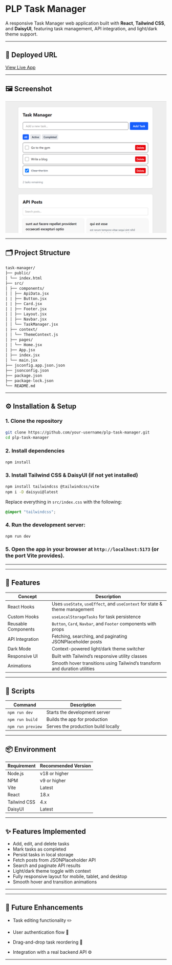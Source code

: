 # PLP Task Manager

A responsive Task Manager web application built with **React**, **Tailwind CSS**, and **DaisyUI**, featuring task management, API integration, and light/dark theme support.

---

## 📌 Deployed URL

[View Live App](https://react-js-jsx-and-css-mastering-fron-rho.vercel.app/)

---

## 🖼 Screenshot

![Task Manager Screenshot](./task-manager/public/screenshot.png)

---

## 🗂 Project Structure
```
task-manager/
├── public/
│ └── index.html
├── src/
│ ├── components/
│ │ ├── ApiData.jsx
| | ├── Button.jsx
| | ├── Card.jsx
| | ├── Footer.jsx
│ │ ├── Layout.jsx
│ │ ├── Navbar.jsx
│ │ └── TaskManager.jsx
| ├── context/
│ │ └── ThemeContext.js
│ ├── pages/
│ │ └── Home.jsx
│ ├── App.jsx
│ ├── index.jsx
│ └── main.jsx
├── jsconfig.app.json.json
├── jsonconfig.json
├── package.json
├── package-lock.json
└── README.md
```


---

## ⚙️ Installation & Setup

### 1. Clone the repository
```bash
git clone https://github.com/your-username/plp-task-manager.git
cd plp-task-manager
```
### 2. Install dependencies
```bash
npm install
```

### 3. Install Tailwind CSS & DaisyUI (if not yet installed)
```bash
npm install tailwindcss @tailwindcss/vite
npm i -D daisyui@latest
```

Replace everything in `src/index.css` with the following:

```css
@import "tailwindcss";
```

### 4. Run the development server:
```bash
npm run dev
```

### 5. Open the app in your browser at `http://localhost:5173` (or the port Vite provides).
---


---

## 🚀 Features

| Concept | Description |
|---------|-------------|
| React Hooks | Uses `useState`, `useEffect`, and `useContext` for state & theme management |
| Custom Hooks | `useLocalStorageTasks` for task persistence |
| Reusable Components | `Button`, `Card`, `Navbar`, and `Footer` components with props |
| API Integration | Fetching, searching, and paginating JSONPlaceholder posts |
| Dark Mode | Context-powered light/dark theme switcher |
| Responsive UI | Built with Tailwind’s responsive utility classes |
| Animations | Smooth hover transitions using Tailwind’s transform and duration utilities |

---

## 🧰 Scripts

| Command | Description |
|---------|-------------|
| `npm run dev` | Starts the development server |
| `npm run build` | Builds the app for production |
| `npm run preview` | Serves the production build locally |

---

## 📦 Environment

| Requirement | Recommended Version |
|-------------|------------------|
| Node.js | v18 or higher |
| NPM | v9 or higher |
| Vite | Latest |
| React | 18.x |
| Tailwind CSS | 4.x |
| DaisyUI | Latest |

---

## ✨ Features Implemented

- Add, edit, and delete tasks
- Mark tasks as completed
- Persist tasks in local storage
- Fetch posts from JSONPlaceholder API
- Search and paginate API results
- Light/dark theme toggle with context
- Fully responsive layout for mobile, tablet, and desktop
- Smooth hover and transition animations

---

---
## 🧩 Future Enhancements

- Task editing functionality ✏️

- User authentication flow 🔐

- Drag-and-drop task reordering 🧲

- Integration with a real backend API ⚙️
---